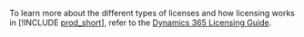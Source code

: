 To learn more about the different types of licenses and how licensing works in [!INCLUDE [prod_short](prod_short.md)], refer to the [Dynamics 365 Licensing Guide](https://go.microsoft.com/fwlink/?LinkId=866544).
